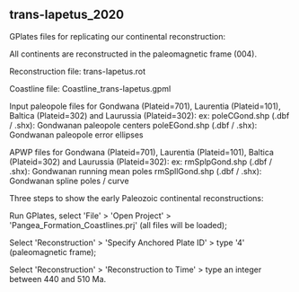 ## trans-Iapetus_2020

GPlates  files for replicating our continental reconstruction:

All continents are reconstructed in the paleomagnetic frame (004).

Reconstruction file: trans-Iapetus.rot

Coastline file: Coastline_trans-Iapetus.gpml

Input paleopole files for Gondwana (Plateid=701), Laurentia (Plateid=101), Baltica (Plateid=302) and Laurussia (Plateid=302): ex: poleCGond.shp (.dbf / .shx): Gondwanan paleopole centers poleEGond.shp (.dbf / .shx): Gondwanan paleopole error ellipses

APWP files for Gondwana (Plateid=701), Laurentia (Plateid=101), Baltica (Plateid=302) and Laurussia (Plateid=302): ex: rmSplpGond.shp (.dbf / .shx): Gondwanan running mean poles rmSpllGond.shp (.dbf / .shx): Gondwanan spline poles / curve

Three steps to show the early Paleozoic continental reconstructions:

Run GPlates, select 'File' > 'Open Project' > 'Pangea_Formation_Coastlines.prj' (all files will be loaded);

Select 'Reconstruction' > 'Specify Anchored Plate ID' > type '4' (paleomagnetic frame);

Select 'Reconstruction' > 'Reconstruction to Time' > type an integer between 440 and 510 Ma.
